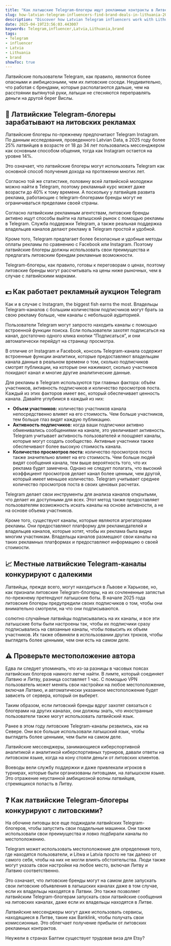 ```yaml
---
title: "Как латышские Telegram-блогеры ищут рекламные контракты в Литве"
slug: how-latvian-telegram-influencers-find-brand-deals-in-lithuania-2025-04-19
description: "Discover how Latvian Telegram influencers work with Lithuanian brands and how they get paid for promotions."
date: 2025-04-19T23:56:03.443007
keywords: Telegram,influencer,Latvia,Lithuania,brand
tags:
- Telegram
- influencer
- Latvia
- Lithuania
- brand
showToc: true
---
```


Латвийские пользователи Telegram, как правило, являются более опасными и амбициозными, чем их литовские соседи. Неудивительно, что работая с брендами, которые располагаются дальше, чем на расстоянии вытянутой руки, латыши не стесняются переправлять деньги на другой берег Вислы.

## 🤑 Латвийские Telegram-блогеры зарабатывают на литовских рекламах

Латвийские блогеры по-прежнему предпочитают Telegram Instagram. По данным исследования, проведенного Latvian Data, в 2025 году более 25% латвийцев в возрасте от 18 до 34 лет пользовались мессенджером как основным способом общения, тогда как Instagram остается на уровне 14%.

Это означает, что латвийские блогеры могут использовать Telegram как основной способ получения дохода на протяжении многих лет.

Согласно той же статистике, половину всей латвийской молодежи можно найти в Telegram, поэтому рекламный курс может даже возрасти до 40% к тому времени. А поскольку у латвийцев развита реклама, работающие с telegram-блогерами бренды могут не ограничиваться пределами своей страны.

Согласно латвийским рекламным агентствам, литовские бренды активно ищут способы выйти на латышский рынок с помощью рекламы в Telegram. Служба поддержки Telegram, а также реальная поддержка владельцев каналов делают рекламу в Telegram простой и удобной.

Кроме того, Telegram предлагает более безопасные и удобные методы оплаты рекламы по сравнению с Facebook или Instagram. Поэтому латвийские блогеры должны использовать свои преимущества и предлагать литовским брендам рекламные возможности.

Telegram-блогеры, как правило, готовы к переговорам о ценах, поэтому литовские бренды могут рассчитывать на цены ниже рыночных, чем в случае с латвийскими марками.

## 💵 Как работает рекламный аукцион Telegram

Как и в случае с Instagram, the biggest fish earns the most. Владельцы Telegram-каналов с большим количеством подписчиков могут брать за свою рекламу больше, чем каналы с небольшой аудиторией.

Пользователи Telegram могут запросто находить каналы с помощью встроенной функции поиска. Если пользователи захотят подписаться на канал, достаточно одного клика кнопки “Подписаться”, и они автоматически перейдут на страницу просмотра.

В отличие от Instagram и Facebook, консоль Telegram-канала содержит встроенные функции аналитики, которые предоставляют владельцам канала данные в реальном времени о том, сколько подписчиков смотрят публикации, на которые они нажимают, сколько участников покидают канал и многие другие аналитические данные.

Для рекламы в Telegram используются три главных фактора: объём участников, активность подписчиков и количество просмотров поста. Каждый из этих факторов имеет вес, который обеспечивает ценность канала. Давайте углубимся в каждый из них:

- **Объем участников:** количество участников канала непосредственно влияет на его стоимость. Чем больше участников, тем больше глаз видят каждую публикацию.
- **Активность подписчиков:** когда ваши подписчики активно обменивались сообщениями на канале, это увеличивает активность. Telegram учитывает активность пользователей и поощряет каналы, которые могут создать сообщество. Активные участники также обеспечивают более высокую стоимость канала.
- **Количество просмотров поста:** количество просмотров поста также значительно влияет на его стоимость. Чем больше людей видят сообщения канала, тем выше вероятность того, что их реклама будет замечена. Однако не следует полагать, что высокий коэффициент просмотров делает канал более ценным, чем другой, который имеет меньшее количество. Telegram учитывает среднее количество просмотров поста в своих ценовых расчетах.

Telegram делает свои инструменты для анализа каналов открытыми, что делает их доступными для всех. Этот метод также предоставляет пользователям возможность искать каналы на основе активности, а не на основе объема участников. 

Кроме того, существуют каналы, которые являются агрегаторами рекламы. Они предоставляют платформу для рекламодателей и владельцев каналов, которые хотят, чтобы их реклама была видна многим участникам. Владельцы каналов размещают свои каналы на таких рекламных платформах и предоставляют информацию о своей стоимости.

## 📈 Местные латвийские Telegram-каналы конкурируют с далекими

Латвийцы, прежде всего, могут находиться в Львове и Харькове, но, как признали литовские Telegram-блогеры, на их сочлененные запястья по-прежнему претендуют латышские боты. В начале 2025 года литовские блогеры предупредили своих подписчиков о том, чтобы они внимательно смотрели, на что они подписываются.

солютно случайные латвийцы подписывались на их каналы, и все эти латышские боты были настроены так, чтобы их подписчики сразу подписывались на связанные каналы, чтобы повысить их объем участников. Их также обвиняли в использовании других трюков, чтобы выглядеть более ценными, чем они есть на самом деле.

## ⚠️ Проверьте местоположение автора

Едва ли следует упоминать, что из-за разницы в часовых поясах латвийских блогеров намного легче найти. В лимте, который соединяет Латвию и Литву, разница составляет 1 час. С помощью VPN пользователь может менять свои настройки на любое местоположение, включая Латвию, и автоматически указанное местоположение будет зависеть от сервера, который он выберет.

Таким образом, если литовский бренды вдруг захотят связаться с блогерами на других каналах, они должны знать, что иностранные пользователи также могут использовать латвийский язык.

Ранее в этом году литовские Telegram-каналы резвились, как на Севере. Они все больше использовали латышский язык, чтобы выглядеть более ценными, чем были на самом деле.

Латвийские мессенджеры, занимающиеся киберспортивной аналитикой и аналитикой киберспортивных турниров, давали ответы на литовском языке, когда на кону стояли деньги от литовских клиентов.

Воеводы вели службу поддержки и даже привлекали игроков в турнирах, которые были организованы литовцами, на латышском языке. Это отражение неустанной амбициозной волны латвийцев, стремящихся попасть в Литву.

## ❓ Как латвийские Telegram-блогеры конкурируют с литовскими?

На обочине литовцы все еще поджидали латвийских Telegram-блогеров, чтобы запустить свои поддельные машинки. Они также использовали свои преимущества и ловко подбирали каналы по местоположению.

Telegram может использовать местоположение для определения того, где находятся пользователи, и Litwa и Latvia просто не так далеко от самого себя, чтобы на них не могли влиять обстоятельства. Люди также могут указать свои настройки на любое место, включая Литву и Латвию соответственно.

Это означает, что литовские бренды могут на самом деле запускать свои литовские объявления в латышских каналах даже в том случае, если их владельцы находятся в Латвии. Это также позволяет латвийским Telegram-блогерам запускать свои латвийские сообщения на литовских каналах, даже если их владельцы находятся в Литве.

Латвийские мессенджеры могут даже использовать сервисы, находящиеся в Литве, такие как Banklink, чтобы получать свои комиссионные. Это облегчает получение прибыли от литовских рекламных контрактов. 

Неужели в странах Балтии существует трудовая виза для Etsy?